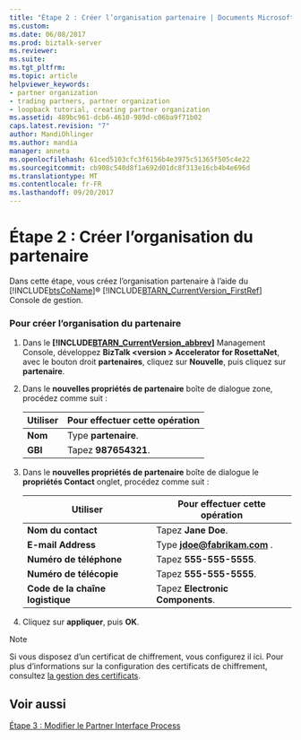 ```yaml
---
title: "Étape 2 : Créer l’organisation partenaire | Documents Microsoft"
ms.custom: 
ms.date: 06/08/2017
ms.prod: biztalk-server
ms.reviewer: 
ms.suite: 
ms.tgt_pltfrm: 
ms.topic: article
helpviewer_keywords:
- partner organization
- trading partners, partner organization
- loopback tutorial, creating partner organization
ms.assetid: 489bc961-dcb6-4610-989d-c06ba9f71b02
caps.latest.revision: "7"
author: MandiOhlinger
ms.author: mandia
manager: anneta
ms.openlocfilehash: 61ced5103cfc3f6156b4e3975c51365f505c4e22
ms.sourcegitcommit: cb908c540d8f1a692d01dc8f313e16cb4b4e696d
ms.translationtype: MT
ms.contentlocale: fr-FR
ms.lasthandoff: 09/20/2017
---
```

# <a name="step-2-create-the-partner-organization"></a>Étape 2 : Créer l’organisation du partenaire
Dans cette étape, vous créez l’organisation partenaire à l’aide du [!INCLUDE[btsCoName](../../includes/btsconame-md.md)]® [!INCLUDE[BTARN_CurrentVersion_FirstRef](../../includes/btarn-currentversion-firstref-md.md)] Console de gestion.  
  
### <a name="to-create-the-partner-organization"></a>Pour créer l’organisation du partenaire  
  
1.  Dans le  **[!INCLUDE[BTARN_CurrentVersion_abbrev](../../includes/btarn-currentversion-abbrev-md.md)]**  Management Console, développez **BizTalk \<version > Accelerator for RosettaNet**, avec le bouton droit **partenaires**, cliquez sur  **Nouvelle**, puis cliquez sur **partenaire**.  
  
2.  Dans le **nouvelles propriétés de partenaire** boîte de dialogue zone, procédez comme suit :  
  
    |Utiliser|Pour effectuer cette opération|  
    |--------------|----------------|  
    |**Nom**|Type **partenaire**.|  
    |**GBI**|Tapez **987654321**.|  
  
3.  Dans le **nouvelles propriétés de partenaire** boîte de dialogue le **propriétés Contact** onglet, procédez comme suit :  
  
    |Utiliser|Pour effectuer cette opération|  
    |--------------|----------------|  
    |**Nom du contact**|Tapez **Jane Doe**.|  
    |**E-mail Address**|Type  **jdoe@fabrikam.com** .|  
    |**Numéro de téléphone**|Tapez **555-555-5555**.|  
    |**Numéro de télécopie**|Tapez **555-555-5555**.|  
    |**Code de la chaîne logistique**|Tapez **Electronic Components**.|  
  
4.  Cliquez sur **appliquer**, puis **OK**.  
  
> [!NOTE]
>  Si vous disposez d’un certificat de chiffrement, vous configurez il ici. Pour plus d’informations sur la configuration des certificats de chiffrement, consultez [la gestion des certificats](../../adapters-and-accelerators/accelerator-rosettanet/managing-certificates1.md).  
  
## <a name="see-also"></a>Voir aussi  
 [Étape 3 : Modifier le Partner Interface Process](../../adapters-and-accelerators/accelerator-rosettanet/step-3-edit-the-partner-interface-process.md)